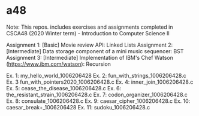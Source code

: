 # a48

Note: This repos. includes exercises and assignments completed in CSCA48 (2020 Winter term) - Introduction to Computer Science II


Assignment 1: [Basic] Movie review API: Linked Lists
Assignment 2: [Intermediate] Data storage component of a mini music sequencer: BST
Assignment 3: [Intermediate] Implementation of IBM's Chef Watson (https://www.ibm.com/watson): Recursion

Ex. 1: my_hello_world_1006206428
Ex. 2: fun_with_strings_1006206428.c 
Ex. 3 fun_with_pointers2020_1006206428.c
Ex. 4: inner_join_1006206428.c
Ex. 5: cease_the_disease_1006206428.c
Ex. 6: the_resistant_strain_1006206428.c
Ex. 7: codon_organizer_1006206428.c
Ex. 8: consulate_1006206428.c
Ex. 9: caesar_cipher_1006206428.c
Ex. 10: caesar_break+_1006206428
Ex. 11: sudoku_1006206428.c
